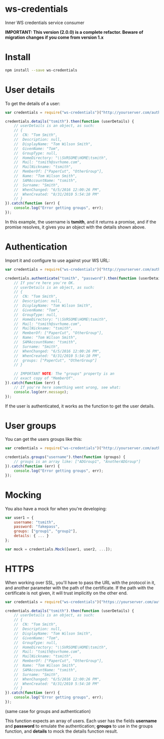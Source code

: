 # ws-credentials
Inner WS credentials service consumer

**IMPORTANT: This version (2.0.0) is a complete refactor. Beware of migration changes if you come from version 1.x**

# Install

```bash
npm install --save ws-credentials
```

# User details

To get the details of a user:

```javascript
var credentials = require("ws-credentials")("http://yourserver.com/auth");

credentials.details("tsmith").then(function (userDetails) {
	// userDetails is an object, as such:
	// {
	// 	CN: "Tom Smith",
	// 	Description: null,
	// 	DisplayName: "Tom Wilson Smith",
	// 	GivenName: "Tom",
	// 	GroupType: null,
	// 	HomeDirectory: "\\SVRSOME\HOME\tsmith",
	// 	Mail: "tsmith@svrhome.com",
	// 	MailNickname: "tsmith",
	// 	MemberOf: ["PaperCut", "OtherGroup"],
	// 	Name: "Tom Wilson Smith",
	// 	SAMAccountName: "tsmith",
	// 	Surname: "Smith",
	// 	WhenChanged: "6/5/2016 12:00:26 PM",
	// 	WhenCreated: "8/31/2010 5:54:10 PM"
	// }
}).catch(function (err) {
	console.log("Error getting groups", err);
});
```

In this example, the username is **tsmith**, and it returns a promise, and if the promise resolves, it gives you an object with the details shown above.

# Authentication

Import it and configure to use against your WS URL:

```javascript
var credentials = require("ws-credentials")("http://yourserver.com/auth"); // The server base URL

credentials.authenticate("tsmith", "password").then(function (userDetails) {
	// If you're here you're OK.
	// userDetails is an object, as such:
	// {
	// 	CN: "Tom Smith",
	// 	Description: null,
	// 	DisplayName: "Tom Wilson Smith",
	// 	GivenName: "Tom",
	// 	GroupType: null,
	// 	HomeDirectory: "\\SVRSOME\HOME\tsmith",
	// 	Mail: "tsmith@svrhome.com",
	// 	MailNickname: "tsmith",
	// 	MemberOf: ["PaperCut", "OtherGroup"],
	// 	Name: "Tom Wilson Smith",
	// 	SAMAccountName: "tsmith",
	// 	Surname: "Smith",
	// 	WhenChanged: "6/5/2016 12:00:26 PM",
	// 	WhenCreated: "8/31/2010 5:54:10 PM",
	//  groups: ["PaperCut", "OtherGroup"]
	// }

	// IMPORTANT NOTE: The "groups" property is an
	// exact copy of "MemberOf".
}).catch(function (err) {
	// If you're here something went wrong, see what:
	console.log(err.message);
});
```

If the user is authenticated, it works as the function to get the user details.

# User groups

You can get the users groups like this:

```javascript
var credentials = require("ws-credentials")("http://yourserver.com/auth");

credentials.groups("username").then(function (groups) {
	// groups is an array like: ["ADGroup1", "AnotherADGroup"]
}).catch(function (err) {
	console.log("Error getting groups", err);
});
```

# Mocking

You also have a mock for when you're developing:

```javascript
var user1 = {
	username: "tsmith",
	password: "fakepass",
	groups: ["group1", "group2"],
	details: { ... }
};

var mock = credentials.Mock([user1, user2, ...]);
```

# HTTPS

When working over SSL, you'll have to pass the URL with the protocol in it, and another parameter with the path of the certificate. If the path with the certificate is not given, it will trust implicitly on the other end.

```javascript
var credentials = require("ws-credentials")("https://yourserver.com/auth", "/user/home/certificates/SECURE_CERTIFICATE.pem");

credentials.details("tsmith").then(function (userDetails) {
	// userDetails is an object, as such:
	// {
	// 	CN: "Tom Smith",
	// 	Description: null,
	// 	DisplayName: "Tom Wilson Smith",
	// 	GivenName: "Tom",
	// 	GroupType: null,
	// 	HomeDirectory: "\\SVRSOME\HOME\tsmith",
	// 	Mail: "tsmith@svrhome.com",
	// 	MailNickname: "tsmith",
	// 	MemberOf: ["PaperCut", "OtherGroup"],
	// 	Name: "Tom Wilson Smith",
	// 	SAMAccountName: "tsmith",
	// 	Surname: "Smith",
	// 	WhenChanged: "6/5/2016 12:00:26 PM",
	// 	WhenCreated: "8/31/2010 5:54:10 PM"
	// }
}).catch(function (err) {
	console.log("Error getting groups", err);
});
```

(same case for groups and authentication)


This function expects an array of users. Each user has the fields **username** and **password** to emulate the authentication; **groups** to use in the groups function, and **details** to mock the details function result.
